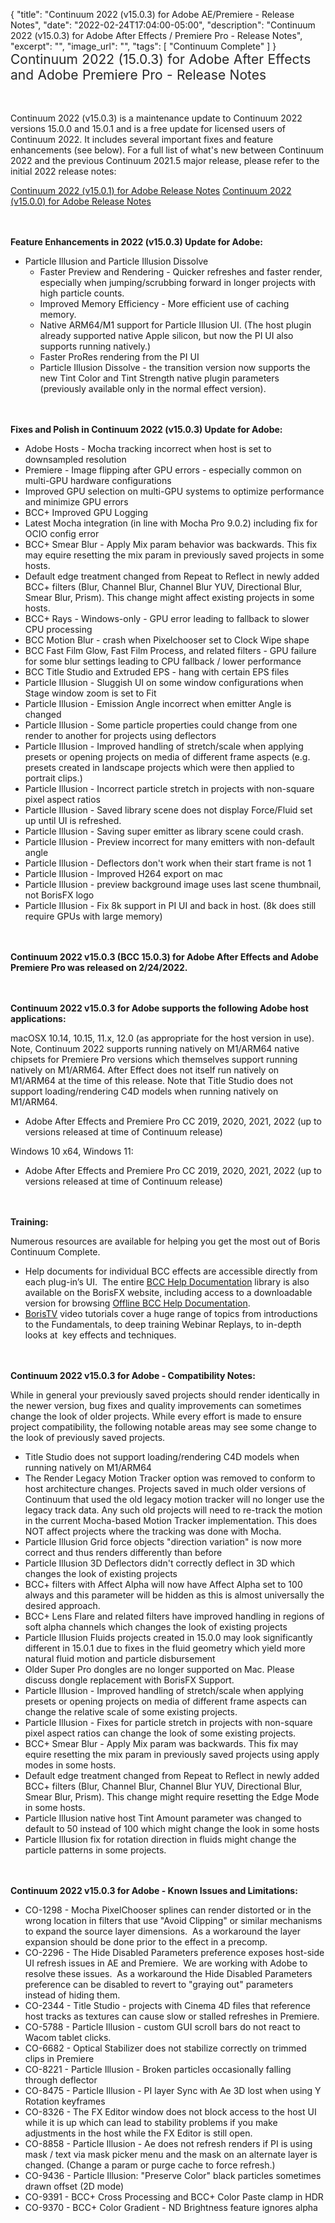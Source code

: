 {
  "title": "Continuum 2022 (v15.0.3) for Adobe AE/Premiere - Release Notes",
  "date": "2022-02-24T17:04:00-05:00",
  "description": "Continuum 2022 (v15.0.3) for Adobe After Effects / Premiere Pro - Release Notes",
  "excerpt": "",
  "image_url": "",
  "tags": [
    "Continuum Complete"
  ]
}
<span style="color: rgb(40, 40, 40); font-size: 1.5em; word-spacing: 0.5px;">Continuum 2022 (15.0.3) for Adobe After Effects and Adobe Premiere Pro - Release Notes</span>

<span style="font-size: 1rem;"> </span>

Continuum 2022 (v15.0.3) is a maintenance update to Continuum 2022 versions 15.0.0 and 15.0.1 and is a free update for licensed users of Continuum 2022.  It includes several important fixes and feature enhancements (see below).  For a full list of what's new between Continuum 2022 and the previous Continuum 2021.5 major release, please refer to the initial 2022 release notes:

[Continuum 2022 (v15.0.1) for Adobe Release Notes](/release-notes/continuum-2022-v15.0.1-for-adobe-ae-premiere-release-notes/)
[Continuum 2022 (v15.0.0) for Adobe Release Notes](/release-notes/continuum-2022-v15.0.0-for-adobe-ae-premiere-release-notes/)

<span style="font-size: 1rem;"> </span>

**Feature Enhancements in 2022 (v15.0.3) Update for Adobe:**

* Particle Illusion and Particle Illusion Dissolve
  * Faster Preview and Rendering - Quicker refreshes and faster render, especially when jumping/scrubbing forward in longer projects with high particle counts.
  * Improved Memory Efficiency - More efficient use of caching memory.
  * Native ARM64/M1 support for Particle Illusion UI.  (The host plugin already supported native Apple silicon, but now the PI UI also supports running natively.)
  * Faster ProRes rendering from the PI UI
  * Particle Illusion Dissolve - the transition version now supports the new Tint Color and Tint Strength native plugin parameters (previously available only in the normal effect version).

<span style="font-size: 1rem;"> </span>

**Fixes and Polish in Continuum 2022 (v15.0.3) Update for Adobe:**

* Adobe Hosts - Mocha tracking incorrect when host is set to downsampled resolution
* Premiere - Image flipping after GPU errors - especially common on multi-GPU hardware configurations
* Improved GPU selection on multi-GPU systems to optimize performance and minimize GPU errors
* BCC+ Improved GPU Logging
* Latest Mocha integration (in line with Mocha Pro 9.0.2) including fix for OCIO config error
* BCC+ Smear Blur - Apply Mix param behavior was backwards.  This fix may equire resetting the mix param in previously saved projects in some hosts.
* Default edge treatment changed from Repeat to Reflect in newly added BCC+ filters (Blur, Channel Blur, Channel Blur YUV, Directional Blur, Smear Blur, Prism).  This change might affect existing projects in some hosts.
* BCC+ Rays - Windows-only - GPU error leading to fallback to slower CPU processing
* BCC Motion Blur - crash when Pixelchooser set to Clock Wipe shape
* BCC Fast Film Glow, Fast Film Process, and related filters - GPU failure for some blur settings leading to CPU fallback / lower performance
* BCC Title Studio and Extruded EPS - hang with certain EPS files
* Particle Illusion - Sluggish UI on some window configurations when Stage window zoom is set to Fit
* Particle Illusion - Emission Angle incorrect when emitter Angle is changed
* Particle Illusion - Some particle properties could change from one render to another for projects using deflectors
* Particle Illusion - Improved handling of stretch/scale when applying presets or opening projects on media of different frame aspects (e.g. presets created in landscape projects which were then applied to portrait clips.)
* Particle Illusion - Incorrect particle stretch in projects with non-square pixel aspect ratios
* Particle Illusion - Saved library scene does not display Force/Fluid set up until UI is refreshed.
* Particle Illusion - Saving super emitter as library scene could crash.
* Particle Illusion - Preview incorrect for many emitters with non-default angle
* Particle Illusion - Deflectors don't work when their start frame is not 1
* Particle Illusion - Improved H264 export on mac
* Particle Illusion - preview background image uses last scene thumbnail, not BorisFX logo
* Particle Illusion - Fix 8k support in PI UI and back in host.  (8k does still require GPUs with large memory)

<span style="font-size: 1rem;"> </span>

**Continuum 2022 v15.0.3 (BCC 15.0.3) for Adobe After Effects and Adobe Premiere Pro was released on 2/24/2022.**

<span style="font-size: 1rem;"> </span>

**Continuum 2022 v15.0.3 for Adobe supports the following Adobe host applications:**

macOSX 10.14, 10.15, 11.x, 12.0 (as appropriate for the host version in use).  Note, Continuum 2022 supports running natively on M1/ARM64 native chipsets for Premiere Pro versions which themselves support running natively on M1/ARM64.  After Effect does not itself run natively on M1/ARM64 at the time of this release.  Note that Title Studio does not support loading/rendering C4D models when running natively on M1/ARM64.

* Adobe After Effects and Premiere Pro CC 2019, 2020, 2021, 2022 (up to versions released at time of Continuum release)

Windows 10 x64, Windows 11:

* Adobe After Effects and Premiere Pro CC 2019, 2020, 2021, 2022 (up to versions released at time of Continuum release)

<span style="font-size: 1rem;"> </span>

**Training:**

Numerous resources are available for helping you get the most out of Boris Continuum Complete.

* Help documents for individual BCC effects are accessible directly from each plug-in’s UI.  The entire [BCC Help Documentation](/documentation/continuum/bcc-user-guide/ "BCC Help Documentation") library is also available on the BorisFX website, including access to a downloadable version for browsing [Offline BCC Help Documentation](https://cdn.borisfx.com/borisfx/store/BCC2019Documentation.zip "Offline Downloadable BCC Help Documentation").
* [BorisTV](/videos/) video tutorials cover a huge range of topics from introductions to the Fundamentals, to deep training Webinar Replays, to in-depth looks at  key effects and techniques.

<span style="font-size: 1rem;"> </span>

**Continuum 2022 v15.0.3 for Adobe - Compatibility Notes:**

While in general your previously saved projects should render identically in the newer version, bug fixes and quality improvements can sometimes change the look of older projects. While every effort is made to ensure project compatibility, the following notable areas may see some change to the look of previously saved projects.

* Title Studio does not support loading/rendering C4D models when running natively on M1/ARM64
* The Render Legacy Motion Tracker option was removed to conform to host architecture changes.  Projects saved in much older versions of Continuum that used the old legacy motion tracker will no longer use the legacy track data.  Any such old projects will need to re-track the motion in the current Mocha-based Motion Tracker implementation.  This does NOT affect projects where the tracking was done with Mocha.
* Particle Illusion Grid force objects "direction variation" is now more correct and thus renders differently than before
* Particle Illusion 3D Deflectors didn't correctly deflect in 3D which changes the look of existing projects
* BCC+ filters with Affect Alpha will now have Affect Alpha set to 100 always and this parameter will be hidden as this is almost universally the desired approach.
* BCC+ Lens Flare and related filters have improved handling in regions of soft alpha channels which changes the look of existing projects
* Particle Illusion Fluids projects created in 15.0.0 may look significantly different in 15.0.1 due to fixes in the fluid geometry which yield more natural fluid motion and particle disbursement
* Older Super Pro dongles are no longer supported on Mac.  Please discuss dongle replacement with BorisFX Support.
* Particle Illusion - Improved handling of stretch/scale when applying presets or opening projects on media of different frame aspects can change the relative scale of some existing projects.
* Particle Illusion - Fixes for particle stretch in projects with non-square pixel aspect ratios can change the look of some existing projects.
* BCC+ Smear Blur - Apply Mix param was backwards.  This fix may equire resetting the mix param in previously saved projects using apply modes in some hosts.
* Default edge treatment changed from Repeat to Reflect in newly added BCC+ filters (Blur, Channel Blur, Channel Blur YUV, Directional Blur, Smear Blur, Prism).  This change might require resetting the Edge Mode in some hosts.
* Particle Illusion native host Tint Amount parameter was changed to default to 50 instead of 100 which might change the look in some hosts
* Particle Illusion fix for rotation direction in fluids might change the particle patterns in some projects.

<span style="font-size: 1rem;"> </span>

**Continuum 2022 v15.0.3 for Adobe - Known Issues and Limitations:**

* CO-1298 - Mocha PixelChooser splines can render distorted or in the wrong location in filters that use "Avoid Clipping" or similar mechanisms to expand the source layer dimensions.  As a workaround the layer expansion should be done prior to the effect in a precomp.
* CO-2296 - The Hide Disabled Parameters preference exposes host-side UI refresh issues in AE and Premiere.  We are working with Adobe to resolve these issues.  As a workaround the Hide Disabled Parameters preference can be disabled to revert to "graying out" parameters instead of hiding them.
* CO-2344 - Title Studio - projects with Cinema 4D files that reference host tracks as textures can cause slow or stalled refreshes in Premiere.
* CO-5788 - Particle Illusion - custom GUI scroll bars do not react to Wacom tablet clicks.
* CO-6682 - Optical Stabilizer does not stabilize correctly on trimmed clips in Premiere
* CO-8221 - Particle Illusion - Broken particles occasionally falling through deflector
* CO-8475 - Particle Illusion - PI layer Sync with Ae 3D lost when using Y Rotation keyframes
* CO-8326 - The FX Editor window does not block access to the host UI while it is up which can lead to stability problems if you make adjustments in the host while the FX Editor is still open.
* CO-8858 - Particle Illusion - Ae does not refresh renders if PI is using mask / text via mask picker menu and the mask on an alternate layer is changed. (Change a param or purge cache to force refresh.)
* CO-9436 - Particle Illusion: "Preserve Color" black particles sometimes drawn offset (2D mode)
* CO-9391 - BCC+ Cross Processing and BCC+ Color Paste clamp in HDR
* CO-9370 - BCC+ Color Gradient - ND Brightness feature ignores alpha

<div id="ext-gen9245"> </div>